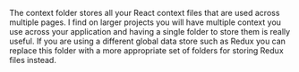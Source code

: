 The context folder stores all your React context files that are used across
multiple pages. I find on larger projects you will have multiple context you use
across your application and having a single folder to store them is really
useful. If you are using a different global data store such as Redux you can
replace this folder with a more appropriate set of folders for storing Redux
files instead.
